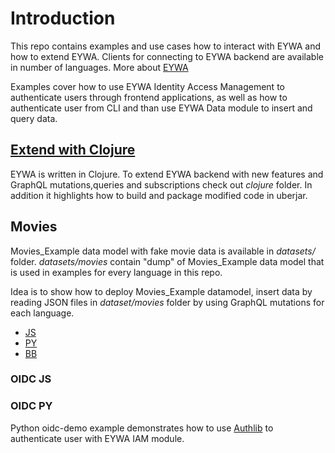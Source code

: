# Introduction

This repo contains examples and use cases how to interact with EYWA and
how to extend EYWA. Clients for connecting to EYWA backend are available
in number of languages. More about [EYWA](https://github.com/neyho/eywa-core)

Examples cover how to use EYWA Identity Access Management to authenticate
users through frontend applications, as well as how to authenticate user
from CLI and than use EYWA Data module to insert and query data.


## [Extend with Clojure](clojure/README.md)
EYWA is written in Clojure. To extend EYWA backend with new features and GraphQL
mutations,queries and subscriptions check out _clojure_ folder. In addition it
highlights how to build and package modified code in uberjar.


## Movies
Movies_Example  data model with fake movie data is available in _datasets/_
folder. _datasets/movies_ contain "dump" of Movies_Example data model that
is used in examples for every language in this repo.

Idea is to show how to deploy Movies_Example datamodel, insert data by reading JSON
files in _dataset/movies_ folder by using GraphQL mutations for each language.

* [JS](js/scripting/README.md)
* [PY](py/scripting/README.md)
* [BB](bb/README.md)


### OIDC JS



### OIDC PY
Python oidc-demo example demonstrates how to use [Authlib](https://authlib.org/) to
authenticate user with EYWA IAM module.

